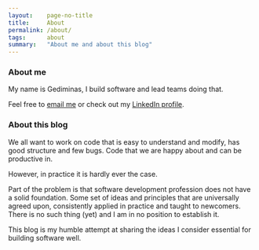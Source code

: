 ```yaml
---
layout:    page-no-title
title:     About
permalink: /about/
tags:      about
summary:   "About me and about this blog"
---
```


### About me

My name is Gediminas, I build software and lead teams doing that.

Feel free to [email me](mailto:gediminas.rimsa@gmail.com) or check out my [LinkedIn profile](https://linkedin.com/in/grimsa/).

### About this blog

We all want to work on code that is easy to understand and modify, has good structure and few bugs. Code that we are happy about and can be productive in.

However, in practice it is hardly ever the case.

Part of the problem is that software development profession does not have a solid foundation.
Some set of ideas and principles that are universally agreed upon, consistently applied in practice and taught to newcomers.
There is no such thing (yet) and I am in no position to establish it.

This blog is my humble attempt at sharing the ideas I consider essential for building software well.
